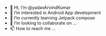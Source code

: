 - 👋 Hi, I’m @yadavArvindKumar
- 👀 I’m interested in Android App development
- 🌱 I’m currently learning Jetpack compose
- 💞️ I’m looking to collaborate on ...
- 📫 How to reach me ...

<!---
yadavArvindKumar/yadavArvindKumar is a ✨ special ✨ repository because its `README.md` (this file) appears on your GitHub profile.
You can click the Preview link to take a look at your changes.
--->
